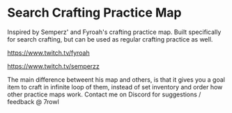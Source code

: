 # Search Crafting Practice Map
Inspired by Semperz' and Fyroah's crafting practice map. Built specifically for search crafting, but can be used as regular crafting practice as well.

https://www.twitch.tv/fyroah

https://www.twitch.tv/semperzz

The main difference betweent his map and others, is that it gives you a goal item to craft in infinite loop of them, instead of set inventory and order how other practice maps work.
Contact me on Discord for suggestions / feedback @ 7rowl
